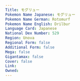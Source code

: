 ```yaml
---
﻿Title: モグリュー
Pokemon Name Japanese: モグリュー
Pokemon Name German: Rotomurf
Pokemon Name English: Drilbur
Language Card: Japanese
National Dex Number: 529
Region: Unova
Regional Form: false
Additional Form: false
Mega: false
Gigantamax: false
Cover: false
Link: 
Owned: 
---
```

